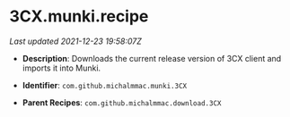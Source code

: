 # 3CX.munki.recipe

_Last updated 2021-12-23 19:58:07Z_

- **Description**: Downloads the current release version of 3CX client and imports it into Munki.

- **Identifier**: `com.github.michalmmac.munki.3CX`

- **Parent Recipes**: `com.github.michalmmac.download.3CX`